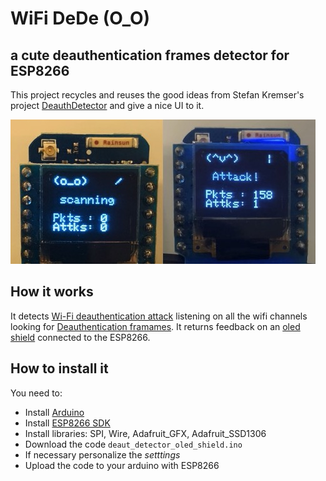 # WiFi DeDe (O_O)
## a cute deauthentication frames detector for ESP8266

This project recycles and reuses the good ideas from Stefan Kremser's project [DeauthDetector](https://github.com/spacehuhn/DeauthDetector) and give a nice UI to it.

<img width="488" alt="WiFi DeDe" src="images/img1.jpg">


## How it works

It detects [Wi-Fi deauthentication attack](https://en.wikipedia.org/wiki/Wi-Fi_deauthentication_attack) listening on all the wifi channels looking for [Deauthentication framames](https://mrncciew.com/2014/10/11/802-11-mgmt-deauth-disassociation-frames/). It returns feedback on an [oled shield](https://wiki.wemos.cc/products:d1_mini_shields:oled_shield) connected to the ESP8266.

## How to install it

You need to:
- Install [Arduino]()
- Install [ESP8266 SDK]()
- Install libraries: SPI, Wire, Adafruit_GFX, Adafruit_SSD1306
- Download the code `deaut_detector_oled_shield.ino`
- If necessary personalize the _setttings_
- Upload the code to your arduino with ESP8266
